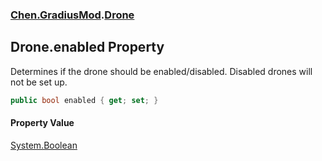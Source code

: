 
### [Chen.GradiusMod](./neHTXX+yFsk1RpXqjkv9zg 'Chen.GradiusMod').[Drone](./DlPPzHPOMCEzzg385hQIPQ 'Chen.GradiusMod.Drone')

## Drone.enabled Property
Determines if the drone should be enabled/disabled. Disabled drones will not be set up.  
```csharp
public bool enabled { get; set; }
```

#### Property Value
[System.Boolean](https://docs.microsoft.com/en-us/dotnet/api/System.Boolean 'System.Boolean')  
